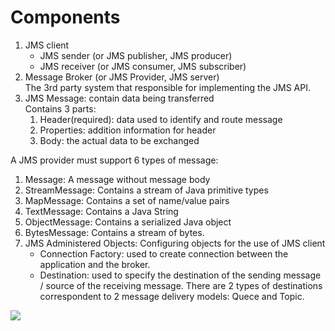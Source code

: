 # Components

1. JMS client
    * JMS sender (or JMS publisher, JMS producer)
    * JMS receiver (or JMS consumer, JMS subscriber)
2. Message Broker (or JMS Provider, JMS server)  
   The 3rd party system that responsible for implementing the JMS API.
3. JMS Message: contain data being transferred   
   Contains 3 parts:
    1. Header(required): data used to identify and route message
    2. Properties: addition information for header
    3. Body: the actual data to be exchanged

A JMS provider must support 6 types of message:

1. Message: A message without message body
2. StreamMessage: Contains a stream of Java primitive types
3. MapMessage: Contains a set of name/value pairs
4. TextMessage: Contains a Java String
5. ObjectMessage: Contains a serialized Java object
6. BytesMessage: Contains a stream of bytes.
7. JMS Administered Objects: Configuring objects for the use of JMS client
    * Connection Factory: used to create connection between the application and the broker.
    * Destination: used to specify the destination of the sending message / source of the receiving message. There are 2 types of destinations correspondent to 2 message delivery models: Quece and Topic.

![](https://www.oracle.com/ocom/groups/public/@otn/documents/digitalasset/1577107.gif)
